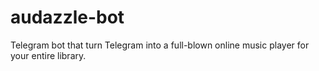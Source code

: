# audazzle-bot
Telegram bot that turn Telegram into a full-blown online music player for your entire library.
